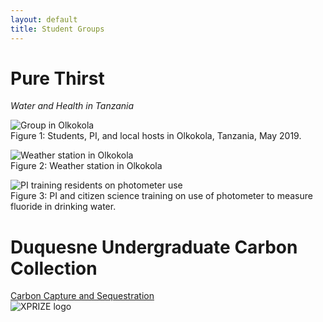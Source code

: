 ```yaml
---
layout: default
title: Student Groups
---
```

# Pure Thirst  
*Water and Health in Tanzania*  

![Group in Olkokola](https://duq.box.com/shared/static/e7d7asvgh5rkhglh748r5i1ft0534aps.jpg)  
Figure 1: Students, PI, and local hosts in Olkokola, Tanzania, May 2019.  

![Weather station in Olkokola](https://duq.box.com/shared/static/ioqgmnq9rjdznbx2kquwpevaoibuhzpg.jpg)  
Figure 2: Weather station in Olkokola  

![PI training residents on photometer use](https://duq.box.com/shared/static/p3oih04mium619yx35n38579px626g3x.jpg)  
Figure 3: PI and citizen science training on use of photometer to measure fluoride in drinking water.  

# Duquesne Undergraduate Carbon Collection
[Carbon Capture and Sequestration](https://hannahjgorman4.wixsite.com/duqucc)  
![XPRIZE logo](https://duq.box.com/shared/static/9q8bv0v034sgr77ip25a0u4k4ixqae78.png)  
